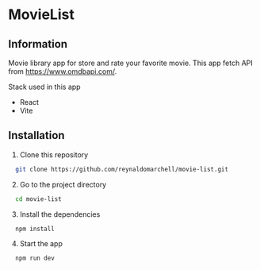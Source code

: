 # MovieList

## Information

Movie library app for store and rate your favorite movie. This app fetch API from https://www.omdbapi.com/.

Stack used in this app

- React
- Vite

## Installation

1. Clone this repository

```bash
  git clone https://github.com/reynaldomarchell/movie-list.git
```

2.  Go to the project directory

```bash
  cd movie-list
```

3. Install the dependencies

```bash
  npm install
```

4. Start the app

```bash
  npm run dev
```
